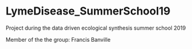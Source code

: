 # LymeDisease_SummerSchool19
Project during the data driven ecological synthesis summer school 2019

Member of the the group:
Francis Banville
